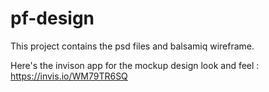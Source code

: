 # pf-design
This project contains the psd files and balsamiq wireframe.

Here's the invison app for the mockup design look and feel : https://invis.io/WM79TR6SQ 


